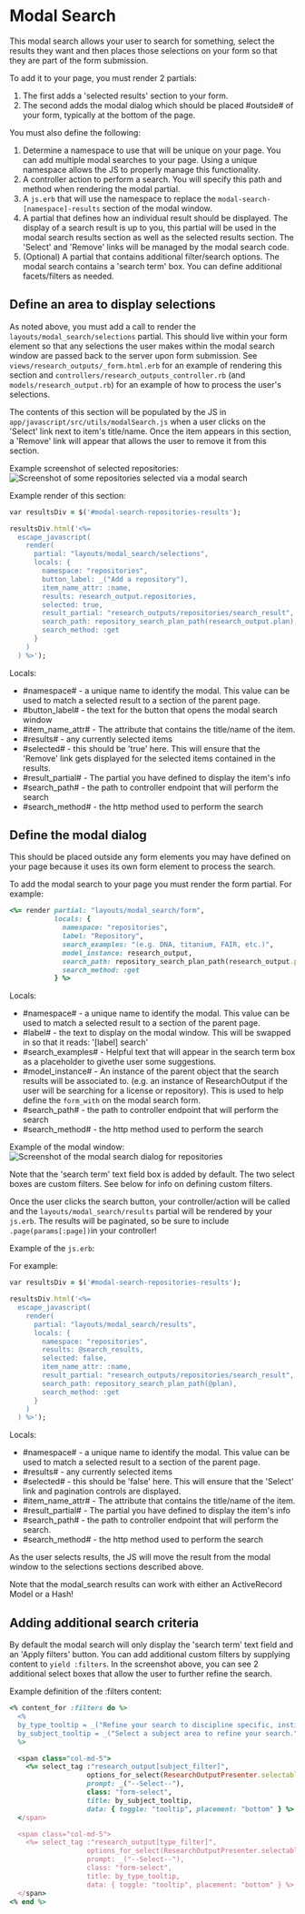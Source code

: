 # Modal Search

This modal search allows your user to search for something, select the results they want and then places those selections on your form so that they are part of the form submission.

To add it to your page, you must render 2 partials:
1. The first adds a 'selected results' section to your form.
2. The second adds the modal dialog which should be placed #outside# of your form, typically at the bottom of the page.

You must also define the following:
1. Determine a namespace to use that will be unique on your page. You can add multiple modal searches to your page. Using a unique namespace allows the JS to properly manage this functionality.
2. A controller action to perform a search. You will specify this path and method when rendering the modal partial.
3. A `js.erb` that will use the namespace to replace the `modal-search-[namespace]-results` section of the modal window.
4. A partial that defines how an individual result should be displayed. The display of a search result is up to you, this partial will be used in the modal search results section as well as the selected results section. The 'Select' and 'Remove' links will be managed by the modal search code.
5. (Optional) A partial that contains additional filter/search options. The modal search contains a 'search term' box. You can define additional facets/filters as needed.

## Define an area to display selections

As noted above, you must add a call to render the `layouts/modal_search/selections` partial. This should live within your form element so that any selections the user makes within the modal search window are passed back to the server upon form submission. See `views/research_outputs/_form.html.erb` for an example of rendering this section and `controllers/research_outputs_controller.rb` (and `models/research_output.rb`) for an example of how to process the user's selections.

The contents of this section will be populated by the JS in `app/javascript/src/utils/modalSearch.js` when a user clicks on the 'Select' link next to item's title/name. Once the item appears in this section, a 'Remove' link will appear that allows the user to remove it from this section.

Example screenshot of selected repositories:
![Screenshot of some repositories selected via a modal search](../../../../docs/screenshots/modal_selections.png)

Example render of this section:
```ruby
var resultsDiv = $('#modal-search-repositories-results');

resultsDiv.html('<%=
  escape_javascript(
    render(
      partial: "layouts/modal_search/selections",
      locals: {
        namespace: "repositories",
        button_label: _("Add a repository"),
        item_name_attr: :name,
        results: research_output.repositories,
        selected: true,
        result_partial: "research_outputs/repositories/search_result",
        search_path: repository_search_plan_path(research_output.plan),
        search_method: :get
      }
    )
  ) %>');
```

Locals:
- #namespace# - a unique name to identify the modal. This value can be used to match a selected result to a section of the parent page.
- #button_label# - the text for the button that opens the modal search window
- #item_name_attr# - The attribute that contains the title/name of the item.
- #results# - any currently selected items
- #selected# - this should be 'true' here. This will ensure that the 'Remove' link gets displayed for the selected items contained in the results.
- #result_partial# - The partial you have defined to display the item's info
- #search_path# - the path to controller endpoint that will perform the search
- #search_method# - the http method used to perform the search

## Define the modal dialog

This should be placed outside any form elements you may have defined on your page because it uses its own form element to process the search.

To add the modal search to your page you must render the form partial. For example:
```ruby
<%= render partial: "layouts/modal_search/form",
           locals: {
             namespace: "repositories",
             label: "Repository",
             search_examples: "(e.g. DNA, titanium, FAIR, etc.)",
             model_instance: research_output,
             search_path: repository_search_plan_path(research_output.plan),
             search_method: :get
           } %>
```

Locals:
- #namespace# - a unique name to identify the modal. This value can be used to match a selected result to a section of the parent page.
- #label# - the text to display on the modal window. This will be swapped in so that it reads: '[label] search'
- #search_examples# - Helpful text that will appear in the search term box as a placeholder to givethe user some suggestions.
- #model_instance# - An instance of the parent object that the search results will be associated to. (e.g. an instance of ResearchOutput if the user will be searching for a license or repository). This is used to help define the `form_with` on the modal search form.
- #search_path# - the path to controller endpoint that will perform the search
- #search_method# - the http method used to perform the search

Example of the modal window:
![Screenshot of the modal search dialog for repositories](../../../../docs/screenshots/modal_search.png)

Note that the 'search term' text field box is added by default. The two select boxes are custom filters. See below for info on defining custom filters.

Once the user clicks the search button, your controller/action will be called and the `layouts/modal_search/results` partial will be rendered by your `js.erb`. The results will be paginated, so be sure to include `.page(params[:page])`in your controller!

Example of the `js.erb`:

For example:
```ruby
var resultsDiv = $('#modal-search-repositories-results');

resultsDiv.html('<%=
  escape_javascript(
    render(
      partial: "layouts/modal_search/results",
      locals: {
        namespace: "repositories",
        results: @search_results,
        selected: false,
        item_name_attr: :name,
        result_partial: "research_outputs/repositories/search_result",
        search_path: repository_search_plan_path(@plan),
        search_method: :get
      }
    )
  ) %>');
```

Locals:
- #namespace# - a unique name to identify the modal. This value can be used to match a selected result to a section of the parent page.
- #results# - any currently selected items
- #selected# - this should be 'false' here. This will ensure that the 'Select' link and pagination controls are displayed.
- #item_name_attr# - The attribute that contains the title/name of the item.
- #result_partial# - The partial you have defined to display the item's info
- #search_path# - the path to controller endpoint that will perform the search.
- #search_method# - the http method used to perform the search

As the user selects results, the JS will move the result from the modal window to the selections sections described above.

Note that the modal_search results can work with either an ActiveRecord Model or a Hash!

## Adding additional search criteria

By default the modal search will only display the 'search term' text field and an 'Apply filters' button. You can add additional custom filters by supplying content to `yield :filters`. In the screenshot above, you can see 2 additional select boxes that allow the user to further refine the search.

Example definition of the :filters content:
```ruby
<% content_for :filters do %>
  <%
  by_type_tooltip = _("Refine your search to discipline specific, institutional or generalist repositories.")
  by_subject_tooltip = _("Select a subject area to refine your search.")
  %>

  <span class="col-md-5">
    <%= select_tag :"research_output[subject_filter]",
                   options_for_select(ResearchOutputPresenter.selectable_subjects),
                   prompt: _("--Select--"),
                   class: "form-select",
                   title: by_subject_tooltip,
                   data: { toggle: "tooltip", placement: "bottom" } %>
  </span>

  <span class="col-md-5">
    <%= select_tag :"research_output[type_filter]",
                   options_for_select(ResearchOutputPresenter.selectable_repository_types),
                   prompt: _("--Select--"),
                   class: "form-select",
                   title: by_type_tooltip,
                   data: { toggle: "tooltip", placement: "bottom" } %>
  </span>
<% end %>
```
